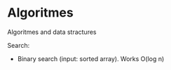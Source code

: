 # Algoritmes
Algoritmes and data stractures

Search: 
- Binary search (input: sorted array). Works O(log n)
